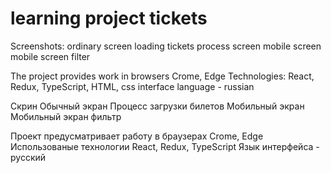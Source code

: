 # learning project tickets
Screenshots:
ordinary screen
loading tickets process screen
mobile screen
mobile screen filter

The project provides work in browsers Crome, Edge
Technologies:
React, Redux, TypeScript, HTML, css
interface language - russian

Скрин
Обычный экран
Процесс загрузки билетов
Мобильный экран
Мобильный экран фильтр

Проект предусматривает работу в браузерах Crome, Edge 
Использованые технологии
React, Redux, TypeScript
Язык интерфейса  - русский
